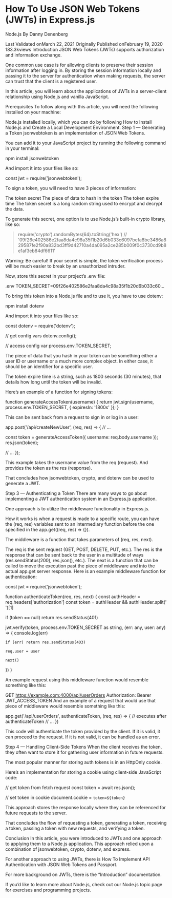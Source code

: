 # How To Use JSON Web Tokens (JWTs) in Express.js
Node.js
By Danny Denenberg

Last Validated onMarch 22, 2021 Originally Published onFebruary 19, 2020 183.3kviews
Introduction
JSON Web Tokens (JWTs) supports authorization and information exchange.

One common use case is for allowing clients to preserve their session information after logging in. By storing the session information locally and passing it to the server for authentication when making requests, the server can trust that the client is a registered user.

In this article, you will learn about the applications of JWTs in a server-client relationship using Node.js and vanilla JavaScript.

Prerequisites
To follow along with this article, you will need the following installed on your machine:

Node.js installed locally, which you can do by following How to Install Node.js and Create a Local Development Environment.
Step 1 — Generating a Token
jsonwebtoken is an implementation of JSON Web Tokens.

You can add it to your JavaScript project by running the following command in your terminal:

npm install jsonwebtoken
 
And import it into your files like so:

const jwt = require('jsonwebtoken');
 
To sign a token, you will need to have 3 pieces of information:

The token secret
The piece of data to hash in the token
The token expire time
The token secret is a long random string used to encrypt and decrypt the data.

To generate this secret, one option is to use Node.js’s built-in crypto library, like so:

> require('crypto').randomBytes(64).toString('hex')
// '09f26e402586e2faa8da4c98a35f1b20d6b033c6097befa8be3486a829587fe2f90a832bd3ff9d42710a4da095a2ce285b009f0c3730cd9b8e1af3eb84df6611'
 
Warning: Be careful! If your secret is simple, the token verification process will be much easier to break by an unauthorized intruder.

Now, store this secret in your project’s .env file:

.env
TOKEN_SECRET=09f26e402586e2faa8da4c98a35f1b20d6b033c60...
 
To bring this token into a Node.js file and to use it, you have to use dotenv:

npm install dotenv
 
And import it into your files like so:

const dotenv = require('dotenv');

// get config vars
dotenv.config();

// access config var
process.env.TOKEN_SECRET;
 
The piece of data that you hash in your token can be something either a user ID or username or a much more complex object. In either case, it should be an identifier for a specific user.

The token expire time is a string, such as 1800 seconds (30 minutes), that details how long until the token will be invalid.

Here’s an example of a function for signing tokens:

function generateAccessToken(username) {
  return jwt.sign(username, process.env.TOKEN_SECRET, { expiresIn: '1800s' });
}
 
This can be sent back from a request to sign in or log in a user:

app.post('/api/createNewUser', (req, res) => {
  // ...

  const token = generateAccessToken({ username: req.body.username });
  res.json(token);

  // ...
});
 
This example takes the username value from the req (request). And provides the token as the res (response).

That concludes how jsonwebtoken, crypto, and dotenv can be used to generate a JWT.

Step 3 — Authenticating a Token
There are many ways to go about implementing a JWT authentication system in an Express.js application.

One approach is to utilize the middleware functionality in Express.js.

How it works is when a request is made to a specific route, you can have the (req, res) variables sent to an intermediary function before the one specified in the app.get((req, res) => {}).

The middleware is a function that takes parameters of (req, res, next).

The req is the sent request (GET, POST, DELETE, PUT, etc.).
The res is the response that can be sent back to the user in a multitude of ways (res.sendStatus(200), res.json(), etc.).
The next is a function that can be called to move the execution past the piece of middleware and into the actual app.get server response.
Here is an example middleware function for authentication:

const jwt = require('jsonwebtoken');

function authenticateToken(req, res, next) {
  const authHeader = req.headers['authorization']
  const token = authHeader && authHeader.split(' ')[1]

  if (token == null) return res.sendStatus(401)

  jwt.verify(token, process.env.TOKEN_SECRET as string, (err: any, user: any) => {
    console.log(err)

    if (err) return res.sendStatus(403)

    req.user = user

    next()
  })
}
 
An example request using this middleware function would resemble something like this:

GET https://example.com:4000/api/userOrders
Authorization: Bearer JWT_ACCESS_TOKEN
And an example of a request that would use that piece of middleware would resemble something like this:

app.get('/api/userOrders', authenticateToken, (req, res) => {
  // executes after authenticateToken
  // ...
})
 
This code will authenticate the token provided by the client. If it is valid, it can proceed to the request. If it is not valid, it can be handled as an error.

Step 4 — Handling Client-Side Tokens
When the client receives the token, they often want to store it for gathering user information in future requests.

The most popular manner for storing auth tokens is in an HttpOnly cookie.

Here’s an implementation for storing a cookie using client-side JavaScript code:

// get token from fetch request
const token = await res.json();

// set token in cookie
document.cookie = `token=${token}`
 
This approach stores the response locally where they can be referenced for future requests to the server.

That concludes the flow of requesting a token, generating a token, receiving a token, passing a token with new requests, and verifying a token.

Conclusion
In this article, you were introduced to JWTs and one approach to applying them to a Node.js application. This approach relied upon a combination of jsonwebtoken, crypto, dotenv, and express.

For another approach to using JWTs, there is How To Implement API Authentication with JSON Web Tokens and Passport.

For more background on JWTs, there is the “Introduction” documentation.

If you’d like to learn more about Node.js, check out our Node.js topic page for exercises and programming projects.
